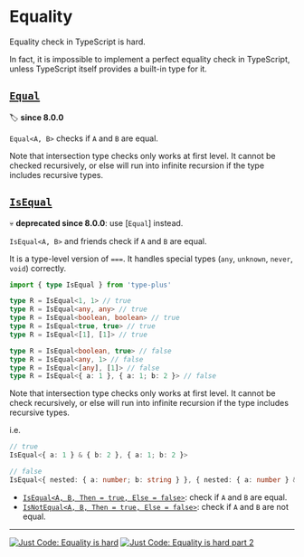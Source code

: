 # Equality

Equality check in TypeScript is hard.

In fact, it is impossible to implement a perfect equality check in TypeScript,
unless TypeScript itself provides a built-in type for it.

## [`Equal`](./equal.ts)

🏷️ **since 8.0.0**

`Equal<A, B>` checks if `A` and `B` are equal.

Note that intersection type checks only works at first level.
It cannot be checked recursively,
or else will run into infinite recursion if the type includes recursive types.

## [`IsEqual`](./is_equal.ts)

💀 **deprecated since 8.0.0**: use [`Equal`] instead.

`IsEqual<A, B>` and friends check if `A` and `B` are equal.

It is a type-level version of `===`.
It handles special types (`any`, `unknown`, `never`, `void`) correctly.

```ts
import { type IsEqual } from 'type-plus'

type R = IsEqual<1, 1> // true
type R = IsEqual<any, any> // true
type R = IsEqual<boolean, boolean> // true
type R = IsEqual<true, true> // true
type R = IsEqual<[1], [1]> // true

type R = IsEqual<boolean, true> // false
type R = IsEqual<any, 1> // false
type R = IsEqual<[any], [1]> // false
type R = IsEqual<{ a: 1 }, { a: 1; b: 2 }> // false
```

Note that intersection type checks only works at first level.
It cannot be check recursively,
or else will run into infinite recursion if the type includes recursive types.

i.e.

```ts
// true
IsEqual<{ a: 1 } & { b: 2 }, { a: 1; b: 2 }>

// false
IsEqual<{ nested: { a: number; b: string } }, { nested: { a: number } & { b: string } }>
```

- [`IsEqual<A, B, Then = true, Else = false>`](equal.ts#L27): check if `A` and `B` are equal.
- [`IsNotEqual<A, B, Then = true, Else = false>`](equal.ts#L88): check if `A` and `B` are not equal.

---

[![Just Code: Equality is hard][equality-is-hard]][equality-is-hard-url]
[![Just Code: Equality is hard part 2][equality-is-hard-2]][equality-is-hard-2-url]

[equality-is-hard]: https://img.youtube.com/vi/VEqrFzCzo28/0.jpg
[equality-is-hard-url]: https://www.youtube.com/watch?v=VEqrFzCzo28
[equality-is-hard-2]: https://img.youtube.com/vi/l6G6Rz1n9Sw/0.jpg
[equality-is-hard-2-url]: https://www.youtube.com/watch?v=l6G6Rz1n9Sw
